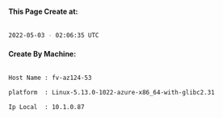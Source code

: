 
   
#### This Page Create at:

```bash

2022-05-03 - 02:06:35 UTC

```

#### Create By Machine:

```bash

Host Name : fv-az124-53

platform  : Linux-5.13.0-1022-azure-x86_64-with-glibc2.31

Ip Local  : 10.1.0.87

```

